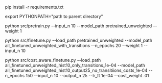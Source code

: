 pip install -r requirements.txt

export PYTHONPATH="path to parent directory"

python src/pretrain.py --input_n 10 --model_path pretrained_unweighted --weight 1

python src/finetune.py --load_path pretrained_unweighted --model_path all_finetuned_unweighted_with_transitions --n_epochs 20 --weight 1 --input_n 10

python src/cost_aware_finetune.py --load_path all_finetuned_unweighted_hist10_only_transitions_1e-04 --model_path all_finetuned_unweighted_hist10_output25_no_transitiions_costs_1e-04 --n_epochs 150 --input_n 10 --output_n 25 --lr_ft 1e-04 --cost_weight .01